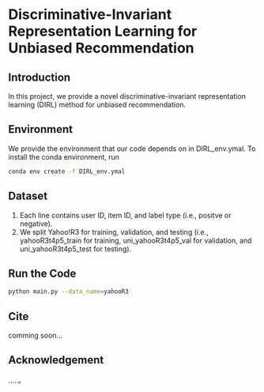 # Discriminative-Invariant Representation Learning for Unbiased Recommendation

## Introduction

In this project, we provide a novel discriminative-invariant representation learning (DIRL) method for unbiased recommendation.

## Environment

We provide the environment that our code depends on in DIRL_env.ymal. To install the conda environment, run
```bash
conda env create -f DIRL_env.ymal
```

## Dataset

1. Each line contains user ID, item ID, and label type (i.e., positve or negative).
2. We split Yahoo!R3 for training, validation, and testing (i.e., yahooR3t4p5_train for training, uni_yahooR3t4p5_val for validation, and uni_yahooR3t4p5_test for testing).

## Run the Code

```bash
python main.py --data_name=yahooR3
```

## Cite
comming soon...

## Acknowledgement
.....。
